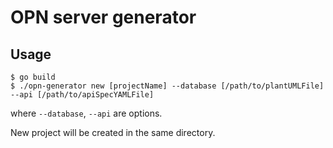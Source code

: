 # OPN server generator
## Usage
```
$ go build
$ ./opn-generator new [projectName] --database [/path/to/plantUMLFile] --api [/path/to/apiSpecYAMLFile]
```

where `--database`, `--api` are options.

New project will be created in the same directory. 